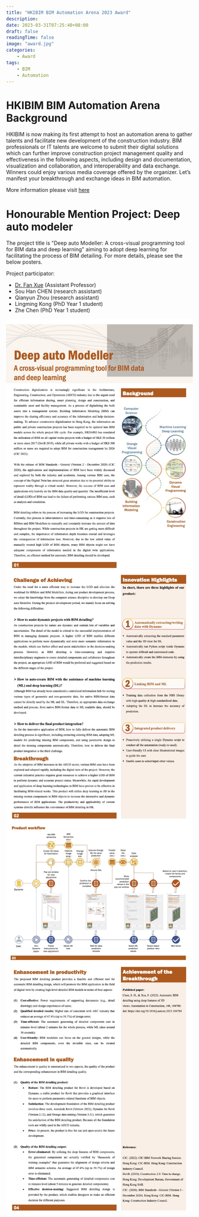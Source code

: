 ```yaml
---
title: "HKIBIM BIM Automation Arena 2023 Award"
description: 
date: 2023-03-31T07:25:40+08:00
draft: false
readingTime: false
image: "award.jpg"
categories:
    - Award
tags:
    - BIM
    - Automation
---
```


# HKIBIM BIM Automation Arena Background

HKIBIM is now making its first attempt to host an automation arena to gather talents and facilitate new development of the construction industry. BIM professionals or IT talents are welcome to submit their digital solutions which can further improve construction project management quality and effectiveness in the following aspects, including design and documentation, visualization and collaboration, and interoperability and data exchange. Winners could enjoy various media coverage offered by the organizer.  Let’s manifest your breakthrough and exchange ideas in BIM automation.

More information please visit [here](https://www.hkibim.org/index.php?mid=53)

# Honourable Mention Project: Deep auto modeler

The project title is "Deep auto Modeller: A cross-visual programming tool for BIM data and deep learning" aiming to adopt deep learning for facilitating the process of BIM detailing. For more details, please see the below posters. 

Project participator:
* [Dr. Fan Xue](https://frankxue.com) (Assistant Professor) 
* Sou Han CHEN (research assistant)
* Qianyun Zhou (research assistant)
* Lingming Kong (PhD Year 1 student)
* Zhe Chen (PhD Year 1 student)

![](poster1.jpg)
![](poster2.jpg)
![](poster3.jpg)
![](poster4.jpg)